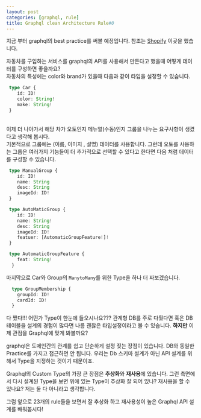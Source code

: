 ```yaml
---
layout: post
categories: [graphql, rule]
title: Graphql clean Architecture Rule#0
---
```



지금 부터 graphql의 best practice를 써볼 예정입니다. 참조는 [Shopify](https://github.com/Shopify/graphql-design-tutorial) 이곳을 했습니다.

자동차를 구입하는 서비스를 graphql의 API를 사용해서 만든다고 했을때 어떻게 데이터를 구성하면 좋을까요?<br>
자동차의 특성에는 color와 brand가 있을때 다음과 같이 타입을 설정할 수 있습니다.

```typescript
 type Car {
    id: ID!
    color: String!
    make: String!
 }
```
<br>
이제 더 나아가서 해당 차가 오토인지 메뉴얼(수동)인지 그룹을 나누는 요구사항이 생겼다고 생각해 봅시다.<br>
기본적으로 그룹에는 (이름, 이미지 , 설명) 데이터를 사용합니다. 
그런데 오토를 사용하는 그룹은 여러가지 기능들이 더 추가적으로 선택할 수 있다고 한다면 다음 처럼 데이터를 구성할 수 있습니다.

```typescript
 type ManualGroup {
    id: ID!
    name: String
    desc: String
    imageId: ID!
 }

 type AutoMaticGroup {
    id: ID!
    name: String!
    desc: String
    imageId: ID!
    featuer: [AutomaticGroupFeature!]!
 }

 type AutomaticGroupFeature {
    feat: String!
  }
```

마지막으로 Car와 Group의 `ManytoMany`를 위한 Type을 하나 더 짜보겠습니다.

```typescript
  type GroupMembership {
    groupId: ID!
    cardId: ID!
  }
```
다 짰다!!! 어떤가 Type이 한눈에 들오시나요??? 관계형 DB를 주로 다뤘다면 혹은 DB 테이블을 설계의 경험이 많다면 나름 괜찮은 타입설정이라고 볼 수 있습니다. <strong>하지만</strong> 이제 관점을 Graphql에 맞게 봐볼까요?

graphql은 도메인간의 관계를 쉽고 단순하게 설정 짖는 장점이 있습니다. DB와 동일한 Practice를 가지고 접근하면 안 됩니다. 우리는 Db 스키마 설계가 아닌 API 설계를 위해서 Type을 지정하는 것이기 때문이죠.

Graphql의 Custom Type의 가장 큰 장점은 <strong>추상화</strong>와 <strong>재사용</strong>에 있습니다. 그런 측면에서 다시 설계된 Type을 보면 위에 있는 Type이 추상화 잘 되어 있나? 재사용을 할 수 있나요? 저는 둘 다 아니라고 생각합니다.

그럼 앞으로 23개의 rule들을 보면서 잘 추상화 하고 재사용성이 높은 Graphql API 설계를 배워봅시다!